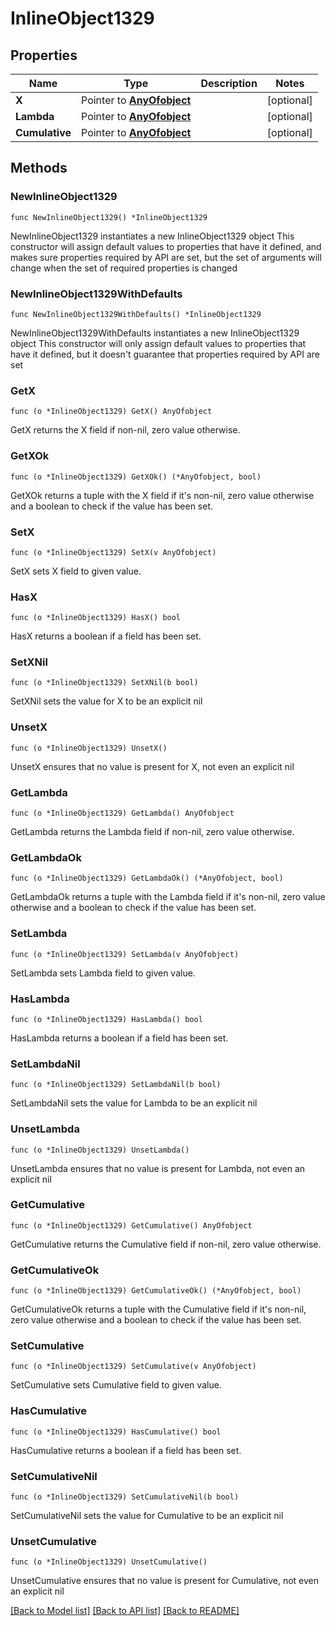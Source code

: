 # InlineObject1329

## Properties

Name | Type | Description | Notes
------------ | ------------- | ------------- | -------------
**X** | Pointer to [**AnyOfobject**](anyOf&lt;object&gt;.md) |  | [optional] 
**Lambda** | Pointer to [**AnyOfobject**](anyOf&lt;object&gt;.md) |  | [optional] 
**Cumulative** | Pointer to [**AnyOfobject**](anyOf&lt;object&gt;.md) |  | [optional] 

## Methods

### NewInlineObject1329

`func NewInlineObject1329() *InlineObject1329`

NewInlineObject1329 instantiates a new InlineObject1329 object
This constructor will assign default values to properties that have it defined,
and makes sure properties required by API are set, but the set of arguments
will change when the set of required properties is changed

### NewInlineObject1329WithDefaults

`func NewInlineObject1329WithDefaults() *InlineObject1329`

NewInlineObject1329WithDefaults instantiates a new InlineObject1329 object
This constructor will only assign default values to properties that have it defined,
but it doesn't guarantee that properties required by API are set

### GetX

`func (o *InlineObject1329) GetX() AnyOfobject`

GetX returns the X field if non-nil, zero value otherwise.

### GetXOk

`func (o *InlineObject1329) GetXOk() (*AnyOfobject, bool)`

GetXOk returns a tuple with the X field if it's non-nil, zero value otherwise
and a boolean to check if the value has been set.

### SetX

`func (o *InlineObject1329) SetX(v AnyOfobject)`

SetX sets X field to given value.

### HasX

`func (o *InlineObject1329) HasX() bool`

HasX returns a boolean if a field has been set.

### SetXNil

`func (o *InlineObject1329) SetXNil(b bool)`

 SetXNil sets the value for X to be an explicit nil

### UnsetX
`func (o *InlineObject1329) UnsetX()`

UnsetX ensures that no value is present for X, not even an explicit nil
### GetLambda

`func (o *InlineObject1329) GetLambda() AnyOfobject`

GetLambda returns the Lambda field if non-nil, zero value otherwise.

### GetLambdaOk

`func (o *InlineObject1329) GetLambdaOk() (*AnyOfobject, bool)`

GetLambdaOk returns a tuple with the Lambda field if it's non-nil, zero value otherwise
and a boolean to check if the value has been set.

### SetLambda

`func (o *InlineObject1329) SetLambda(v AnyOfobject)`

SetLambda sets Lambda field to given value.

### HasLambda

`func (o *InlineObject1329) HasLambda() bool`

HasLambda returns a boolean if a field has been set.

### SetLambdaNil

`func (o *InlineObject1329) SetLambdaNil(b bool)`

 SetLambdaNil sets the value for Lambda to be an explicit nil

### UnsetLambda
`func (o *InlineObject1329) UnsetLambda()`

UnsetLambda ensures that no value is present for Lambda, not even an explicit nil
### GetCumulative

`func (o *InlineObject1329) GetCumulative() AnyOfobject`

GetCumulative returns the Cumulative field if non-nil, zero value otherwise.

### GetCumulativeOk

`func (o *InlineObject1329) GetCumulativeOk() (*AnyOfobject, bool)`

GetCumulativeOk returns a tuple with the Cumulative field if it's non-nil, zero value otherwise
and a boolean to check if the value has been set.

### SetCumulative

`func (o *InlineObject1329) SetCumulative(v AnyOfobject)`

SetCumulative sets Cumulative field to given value.

### HasCumulative

`func (o *InlineObject1329) HasCumulative() bool`

HasCumulative returns a boolean if a field has been set.

### SetCumulativeNil

`func (o *InlineObject1329) SetCumulativeNil(b bool)`

 SetCumulativeNil sets the value for Cumulative to be an explicit nil

### UnsetCumulative
`func (o *InlineObject1329) UnsetCumulative()`

UnsetCumulative ensures that no value is present for Cumulative, not even an explicit nil

[[Back to Model list]](../README.md#documentation-for-models) [[Back to API list]](../README.md#documentation-for-api-endpoints) [[Back to README]](../README.md)


